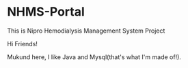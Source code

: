 # NHMS-Portal
This is Nipro Hemodialysis Management System Project

Hi Friends!

Mukund here, I like Java and Mysql(that's what I'm made of!).
